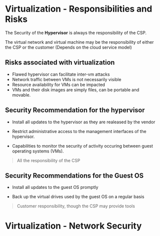 # Virtualization - Responsibilities and Risks

The Security of the **Hypervisor** is always the responsibility of the CSP.

The virtual network and virtual machine may be the responsibility of either the CSP or the customer
(Depends on the cloud service model)

## Risks associated with virtualization

- Flawed hypervisor can facilitate inter-vm attacks
- Network traffic between VMs is not necessarily visible
- Resource availability for VMs can be impacted
- VMs and their disk images are simply files, can be portable and movable. 

## Security Recommendation for the hypervisor

- Install all updates to the hypervisor as they are realeased by the vendor

- Restrict administrative access to the management interfaces of the hypervisor.

- Capabilities to monitor the security of activity occuring between guest operating systems (VMs).

> All the responsibility of the CSP

## Security Recommendations for the Guest OS

- Install all updates to the guest OS promptly

- Back up the virtual drives used by the guest OS on a regular basis

> Customer responsibility, though the CSP may provide tools

# Virtualization - Network Security 